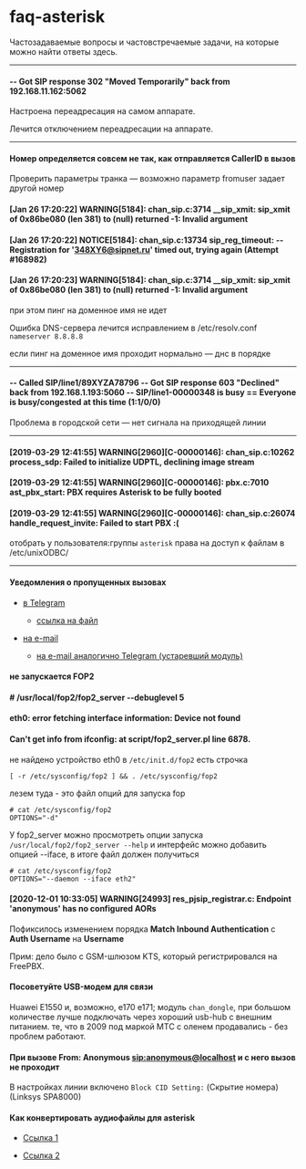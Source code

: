 # faq-asterisk

Частозадаваемые вопросы и частовстречаемые задачи, на которые можно найти ответы здесь.

---

####     -- Got SIP response 302 "Moved Temporarily" back from 192.168.11.162:5062

Настроена переадресация на самом аппарате.

Лечится отключением переадресации на аппарате.

---

#### Номер определяется совсем не так, как отправляется CallerID в вызов

Проверить параметры транка — возможно параметр fromuser задает другой номер

#### [Jan 26 17:20:22] WARNING[5184]: chan_sip.c:3714 \__sip_xmit: sip_xmit of 0x86be080 (len 381) to (null) returned -1: Invalid argument
#### [Jan 26 17:20:22] NOTICE[5184]: chan_sip.c:13734 sip_reg_timeout:    -- Registration for '348XY6@sipnet.ru' timed out, trying again (Attempt #168982)
#### [Jan 26 17:20:23] WARNING[5184]: chan_sip.c:3714 \__sip_xmit: sip_xmit of 0x86be080 (len 381) to (null) returned -1: Invalid argument

при этом пинг на доменное имя не идет

Ошибка DNS-сервера
лечится исправлением в /etc/resolv.conf
`nameserver 8.8.8.8`

если пинг на доменное имя проходит нормально — днс в порядке

---

#### -- Called SIP/line1/89XYZA78796     -- Got SIP response 603 "Declined" back from 192.168.1.193:5060     -- SIP/line1-00000348 is busy   == Everyone is busy/congested at this time (1:1/0/0)

Проблема в городской сети — нет сигнала на приходящей линии

---

#### [2019-03-29 12:41:55] WARNING[2960][C-00000146]: chan_sip.c:10262 process_sdp: Failed to initialize UDPTL, declining image stream
#### [2019-03-29 12:41:55] WARNING[2960][C-00000146]: pbx.c:7010 ast_pbx_start: PBX requires Asterisk to be fully booted
#### [2019-03-29 12:41:55] WARNING[2960][C-00000146]: chan_sip.c:26074 handle_request_invite: Failed to start PBX :(

отобрать у пользователя:группы `asterisk` права на доступ к файлам в /etc/unixODBC/

---

#### Уведомления о пропущенных вызовах

* [в Telegram](https://wiki.merionet.ru/ip-telephoniya/63/modul-integracii-s-telegram-v-freepbx/)
  - [ссылка на файл](files/missedcallnotify-0.1.1-fix.tar.gz)

* [на e-mail](https://habr.com/ru/post/463829/)
  - [на e-mail аналогично Telegram (устаревший модуль)](https://github.com/FreePBX-ContributedModules/missedcallnotify)

#### не запускается FOP2
#### # /usr/local/fop2/fop2_server --debuglevel 5
#### eth0: error fetching interface information: Device not found
#### Can't get info from ifconfig:  at script/fop2_server.pl line 6878.

не найдено устройство eth0
в `/etc/init.d/fop2` есть строчка
```
[ -r /etc/sysconfig/fop2 ] && . /etc/sysconfig/fop2
```
лезем туда - это файл опций для запуска fop
```
# cat /etc/sysconfig/fop2
OPTIONS="-d"
```
У fop2_server можно просмотреть опции запуска `/usr/local/fop2/fop2_server --help` и интерфейс можно добавить опцией --iface, в итоге файл должен получиться
```
# cat /etc/sysconfig/fop2
OPTIONS="--daemon --iface eth2"
```

#### [2020-12-01 10:33:05] WARNING[24993] res_pjsip_registrar.c: Endpoint 'anonymous' has no configured AORs

Пофиксилось изменением порядка **Match Inbound Authentication** с **Auth Username** на **Username**

Прим: дело было с GSM-шлюзом KTS, который регистрировался на FreePBX.

#### Посоветуйте USB-модем для связи

Huawei E1550 и, возможно, e170 е171; модуль `chan_dongle`, при большом количестве лучше подключать через хороший usb-hub с внешним питанием.
те, что в 2009 под маркой МТС с оленем продавались - без проблем работают.

#### При вызове From: Anonymous <sip:anonymous@localhost> и с него вызов не проходит

В настройках линии включено `Block CID Setting:` (Скрытие номера) (Linksys SPA8000)

#### Как конвертировать аудиофайлы для asterisk

* [Ссылка 1](https://www.voip-info.org/convert-wav-audio-files-for-use-in-asterisk/)

* [Ссылка 2](https://alexeyka.zantsev.com/?p=839)
